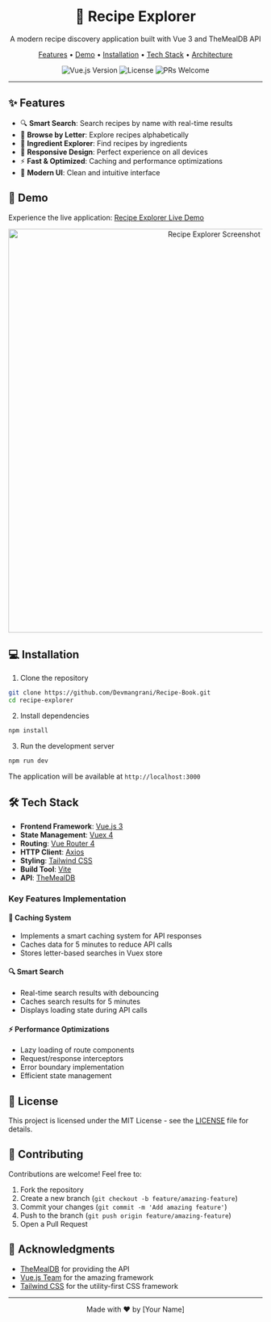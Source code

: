 <div align="center">
  <h1>🍳 Recipe Explorer</h1>
  <p>A modern recipe discovery application built with Vue 3 and TheMealDB API</p>

  <p>
    <a href="#features">Features</a> •
    <a href="#demo">Demo</a> •
    <a href="#installation">Installation</a> •
    <a href="#tech-stack">Tech Stack</a> •
    <a href="#architecture">Architecture</a>
  </p>

  <img src="https://img.shields.io/badge/vue.js-v3.2-brightgreen.svg" alt="Vue.js Version" />
  <img src="https://img.shields.io/badge/license-MIT-blue.svg" alt="License" />
  <img src="https://img.shields.io/badge/PRs-welcome-orange.svg" alt="PRs Welcome" />
</div>

---

## ✨ Features

- 🔍 **Smart Search**: Search recipes by name with real-time results
- 📑 **Browse by Letter**: Explore recipes alphabetically
- 🥗 **Ingredient Explorer**: Find recipes by ingredients
- 📱 **Responsive Design**: Perfect experience on all devices
- ⚡ **Fast & Optimized**: Caching and performance optimizations
- 🎨 **Modern UI**: Clean and intuitive interface

## 🚀 Demo

Experience the live application: [Recipe Explorer Live Demo](https://tc-search-meals.netlify.app/)

<div align="center">
  <img src="screenshot.png" alt="Recipe Explorer Screenshot" width="800px" />
</div>

## 💻 Installation

1. Clone the repository

```bash
git clone https://github.com/Devmangrani/Recipe-Book.git
cd recipe-explorer
```

2. Install dependencies

```bash
npm install
```

3. Run the development server

```bash
npm run dev
```


The application will be available at `http://localhost:3000`

## 🛠 Tech Stack

- **Frontend Framework**: [Vue.js 3](https://v3.vuejs.org/)
- **State Management**: [Vuex 4](https://next.vuex.vuejs.org/)
- **Routing**: [Vue Router 4](https://next.router.vuejs.org/)
- **HTTP Client**: [Axios](https://axios-http.com/)
- **Styling**: [Tailwind CSS](https://tailwindcss.com/)
- **Build Tool**: [Vite](https://vitejs.dev/)
- **API**: [TheMealDB](https://www.themealdb.com/api.php)


### Key Features Implementation

#### 🔄 Caching System
- Implements a smart caching system for API responses
- Caches data for 5 minutes to reduce API calls
- Stores letter-based searches in Vuex store

#### 🔍 Smart Search
- Real-time search results with debouncing
- Caches search results for 5 minutes
- Displays loading state during API calls


#### ⚡ Performance Optimizations
- Lazy loading of route components
- Request/response interceptors
- Error boundary implementation
- Efficient state management

## 📝 License

This project is licensed under the MIT License - see the [LICENSE](LICENSE) file for details.

## 🤝 Contributing

Contributions are welcome! Feel free to:

1. Fork the repository
2. Create a new branch (`git checkout -b feature/amazing-feature`)
3. Commit your changes (`git commit -m 'Add amazing feature'`)
4. Push to the branch (`git push origin feature/amazing-feature`)
5. Open a Pull Request

## 👏 Acknowledgments

- [TheMealDB](https://www.themealdb.com/) for providing the API
- [Vue.js Team](https://vuejs.org/about/team.html) for the amazing framework
- [Tailwind CSS](https://tailwindcss.com/) for the utility-first CSS framework

---

<div align="center">
  Made with ❤️ by [Your Name]
</div>